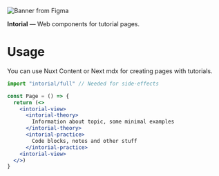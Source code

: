 ![Banner from Figma](https://github.com/tokiory/intorial/assets/101672047/498ae953-50f5-48be-9670-eea836e639e7)

**Intorial** ― Web components for tutorial pages.

# Usage
You can use Nuxt Content or Next mdx for creating pages with tutorials.
```jsx
import "intorial/full" // Needed for side-effects

const Page = () => {
  return (<>
    <intorial-view>
      <intorial-theory>
        Information about topic, some minimal examples
      </intorial-theory>
      <intorial-practice>
        Code blocks, notes and other stuff
      </intorial-practice>
    <intorial-view>
  </>)
}
```
